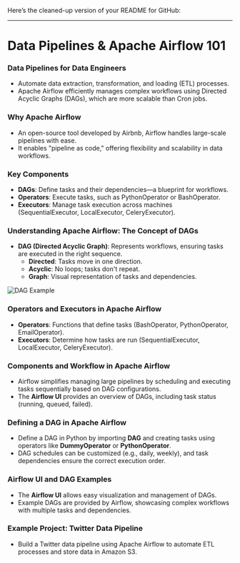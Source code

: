 Here’s the cleaned-up version of your README for GitHub:

---

# Data Pipelines & Apache Airflow 101

### Data Pipelines for Data Engineers
- Automate data extraction, transformation, and loading (ETL) processes.
- Apache Airflow efficiently manages complex workflows using Directed Acyclic Graphs (DAGs), which are more scalable than Cron jobs.

### Why Apache Airflow
- An open-source tool developed by Airbnb, Airflow handles large-scale pipelines with ease.
- It enables "pipeline as code," offering flexibility and scalability in data workflows.

### Key Components
- **DAGs**: Define tasks and their dependencies—a blueprint for workflows.
- **Operators**: Execute tasks, such as PythonOperator or BashOperator.
- **Executors**: Manage task execution across machines (SequentialExecutor, LocalExecutor, CeleryExecutor).

### Understanding Apache Airflow: The Concept of DAGs
- **DAG (Directed Acyclic Graph)**: Represents workflows, ensuring tasks are executed in the right sequence.
  - **Directed**: Tasks move in one direction.
  - **Acyclic**: No loops; tasks don't repeat.
  - **Graph**: Visual representation of tasks and dependencies.
  
![DAG Example](https://airflow.apache.org/docs/apache-airflow/stable/_images/subdag_before.png)

### Operators and Executors in Apache Airflow
- **Operators**: Functions that define tasks (BashOperator, PythonOperator, EmailOperator).
- **Executors**: Determine how tasks are run (SequentialExecutor, LocalExecutor, CeleryExecutor).

### Components and Workflow in Apache Airflow
- Airflow simplifies managing large pipelines by scheduling and executing tasks sequentially based on DAG configurations.
- The **Airflow UI** provides an overview of DAGs, including task status (running, queued, failed).

### Defining a DAG in Apache Airflow
- Define a DAG in Python by importing **DAG** and creating tasks using operators like **DummyOperator** or **PythonOperator**.
- DAG schedules can be customized (e.g., daily, weekly), and task dependencies ensure the correct execution order.

### Airflow UI and DAG Examples
- The **Airflow UI** allows easy visualization and management of DAGs.
- Example DAGs are provided by Airflow, showcasing complex workflows with multiple tasks and dependencies.

### Example Project: Twitter Data Pipeline
- Build a Twitter data pipeline using Apache Airflow to automate ETL processes and store data in Amazon S3.

